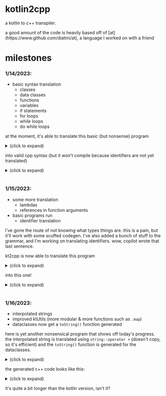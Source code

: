 # kotlin2cpp

<p>
a kotlin to c++ transpiler.
</p>
<p>
a good amount of the code is heavily based off of [at](https://www.github.com/diatmi/at), a language I worked on with a friend
</p>

# milestones

<h3>
1/14/2023:
</h3>

- basic syntax translation
  - classes
  - data classes
  - functions
  - variables
  - if statements
  - for loops
  - while loops
  - do while loops

at the moment, it's able to translate this basic (but nonsense) program

<details>

<summary>
(click to expand)
</summary>

```kotlin
package e.f.g.h

class a {

}

class b {
fun a() {
println("b")
}
}

data class lol<T>(a: T, b: lol)

fun <T> add(a: T, b: T): list<T> {
val result: T = a + b
return listOf(result)
}

fun yay() {
if (true) {
println("yay")
} else if (true) {
println("maybe")
} else {
println("nay")
}

do {
println("yo")
val res = add(1, 2)
println(res)
} while (true)
}

fun add(a: String, b: String): String {
val result: String = a + b
if (result == "yay") {
result.yo = "nay"
}
return result
}

fun main() {
add(1, 2)
add("test", "ing")
}
```

</details>

into valid cpp syntax (but it won't compile because identifiers are not yet translated)

<details>

<summary>(click to expand)</summary>

```c++
namespace e_f_g_h {
  struct a {

  };

  struct b {
    void a() {
      println("b");
    }
  };

  template <typename T>
  struct lol {
    T a;
    lol b;

    lol(T a, lol b) : a(a), b(b) {}
  };

  template <typename T>
  list<T> add(T a, T b) {
    T result = (a + b);
    return listOf(result);
  }

  void yay() {
    if (true) {
      println("yay");
    } else if (true) {
      println("maybe");
    } else {
      println("nay");
    }

    do {
      println("yo");
      auto res = add(1, 2);
      println(res);
    } while (true);
  }

  String add(String a, String b) {
    String result = (a + b);
    if ((result == "yay")) {
      result.yo = "nay";
    }

    return result;
  }

  void main() {
    add(1, 2);
    add("test", "ing");
  }
}
```
</details>

<br/>

<h3>
1/15/2023:
</h3>

+ some more translation
  + lambdas
  + references in function arguments
+ basic programs run
  + identifier translation

I've gone the route of not knowing what types things are. this is a pain, but it'll work with some scuffed codegen. I've also added a bunch of stuff to the grammar, and I'm working on translating identifiers.
wow, copilot wrote that last sentence.

kt2cpp is now able to translate this program

<details>

<summary>
(click to expand)
</summary>

```kotlin
typealias list<T> = ArrayList<T>

fun transformList(a: list<Int>): list<Int> {
  val l = list<Int>()
  for (i in a) {
    l.add(i + 1)
  }
  return l
}

fun printList(a: list<Int>) {
  for (i in a) {
    print(i)
    print(" ")
  }
}

fun main() {
  val l = list<Int>()
  l.add(3)
  l.add(4)
  l.add(2)
  l.add(5)
  transformList(l)
  list<Int>().size
  printList(list<Int>().also { it.add(3) })
  print("\n")
  printList(l.also { x: list<Int> -> x.add(3) })
}
```

</details>

into this one!

<details>

<summary>(click to expand)</summary>

```c++
#include <iostream>
#include <unordered_set>
#include <vector>

// kotlin support
namespace __kt__{template<typename T,typename F>inline T&also(T&obj,F func){func(obj);return obj;}template<typename T,typename F>inline T&also(T&&obj,F func){func(obj);return obj;}template<typename T>inline void print(const T&obj){std::cout<<obj;}template<typename T>inline void container_add(std::vector<T>&vec,const T&obj){vec.push_back(obj);}template<typename T>inline void container_add(std::unordered_set<T>&vec,const T&obj){vec.insert(obj);}}

template<typename T>
using list = std::vector<T>;

list<int> transformList(list<int>& a) {
  auto l = list<int>();
  for (auto i : a) {
    __kt__::container_add(l, (i + 1));
  }

  return l;
}

void printList(list<int>& a) {
  for (auto i : a) {
    __kt__::print(i);
    __kt__::print(" ");
  }
}

int main() {
  auto l = list<int>();
  __kt__::container_add(l, 3);
  __kt__::container_add(l, 4);
  __kt__::container_add(l, 2);
  __kt__::container_add(l, 5);
  transformList(l);
  list<int>().size();
  printList(__kt__::also(list<int>(), [&](auto& it) {
    return __kt__::container_add(it, 3);
  }));
  __kt__::print("\n");
  printList(__kt__::also(l, [&](list<int>& x) {
    return __kt__::container_add(x, 3);
  }));
}
```
<p>
both the kotlin and c++ code run and produce

```
3
3 4 2 5 3
```
as output.
</p>
<p>
here you can see the kotlin support functions, minified into the `__kt__` namespace, which are called 
after translating, for example, `list.add(item)` gets translated into `__kt__::container_add(list, item)`.
</p>
<p>
tree shaking is also performed on the support functions so that the `__kt__` namespace doesn't get too crowded for basic programs.
</p>
</details>

<br/>

<h3>
1/16/2023:
</h3>

- interpolated strings
- improved ktUtils (more modular & more functions such as `.map`)
- dataclasses now get a `toString()` function generated

here is yet another nonsensical program that shows off today's progress. the interpolated string is translated
using `string::operator +` (doesn't copy, so it's efficient) and the `toString()` function is generated for the dataclasses.

<details>
<summary>
(click to expand)
</summary>

```kotlin
typealias list<T> = ArrayList<T>

data class ThingOne(val a: Int)
data class ThingTwo(val a: ThingOne)

fun main() {
  val l1 = list<ThingOne>()
  for (i in 0..10) {
    l1.add(ThingOne(i))
  }
  val l2 = l1.map { ThingTwo(it) }
  println("yo!! $l2 asdf ${l1.also { println(it) }} man")
}
```
</details>

the generated c++ code looks like this:

<details>
<summary>
(click to expand)
</summary>

```c++
#include <iostream>
#include <unordered_map>
#include <functional>
#include <unordered_set>
#include <string>
#include <vector>

// kotlin support
namespace __kt__ {template<typename T>inline void container_add(std::vector<T>& vec, const T& obj) {vec.push_back(obj);}template<typename T>inline void container_add(std::unordered_set<T>& vec, const T& obj) {vec.insert(obj);}template<typename T>struct Array {T* data;int _size;typedef T* iterator;typedef const T* const_iterator;template<typename E>Array(int size, E f) : data(new T[size]), _size(size) {for (int i = 0; i < size; i++) {data[i] = f(i);}}inline int size() {return _size;}inline T& operator[](int index) {return data[index];}iterator begin() { return &data[0]; }const_iterator begin() const { return &data[0]; }iterator end() { return &data[_size]; }const_iterator end() const { return &data[_size]; }};template<typename E>Array<std::result_of_t<E(int&)>> Array_ctor(int size, E selector) {return Array<std::result_of_t<E(int&)>>(size, selector);}template<typename T, typename E>inline std::vector<std::result_of_t<E(T&)>> map(std::vector<T>& arr, E selector) {std::vector<std::result_of_t<E(T&)>> result;for (auto& i : arr) { result.push_back(selector(i)); }return result;}template<typename T, typename E>inline std::vector<std::result_of_t<E(T&, int&)>> map(std::vector<T>& arr, E selector) {std::vector<std::result_of_t<E(T&, int&)>> result;for (int i = 0; i < arr.size(); i++) { result.push_back(selector(arr[i], i)); }return result;}template<typename T, typename E>inline std::unordered_set<std::result_of_t<E(T&)>> map(std::unordered_set<T>& arr, E selector) {std::unordered_set<std::result_of_t<E(T&)>> result;for (auto& i : arr) { result.insert(selector(i)); }return result;}template<typename T, typename E>inline std::unordered_set<std::result_of_t<E(T&, int&)>> map(std::unordered_set<T>& arr, E selector) {std::unordered_set<std::result_of_t<E(T&, int&)>> result;int i = 0;for (auto& j : arr) {result.insert(selector(j, i));i++;}return result;}template<typename T, typename E>Array<std::result_of_t<E(T&)>> map(Array<T>& arr, E selector) {Array<std::result_of_t<E(T&)>> result(arr.size(), [&](auto& it) {return selector(arr[it]);});return result;}template<typename T, typename E>Array<std::result_of_t<E(T&, int&)>> map(Array<T>& arr, E selector) {Array<std::result_of_t<E(T&, int&)>> result(arr.size(), [&](auto& it) { return selector(arr[it], it); });return result;}inline std::string toString(int val) {return std::to_string(val);}inline std::string toString(long long val) {return std::to_string(val);}inline std::string toString(char val) {return std::string(1, val);}inline std::string toString(std::string& val) {return val;}inline std::string toString(const char* val) {return std::string(val);}inline std::string toString(std::string&& val) {return val;}template<typename T>inline std::string toString(T& val) {return val.toString();}template<typename T>inline std::string toString(T&& val) {return val.toString();}template<typename T>inline std::string toString(std::vector<T>& vec) {std::string s = "[";for (int i = 0; i < vec.size(); i++) {s += toString(vec[i]);if (i < vec.size() - 1) {s += ", ";}}s += "]";return s;}template<typename T>inline std::string toString(std::vector<T>&& vec) {std::string s = "[";for (int i = 0; i < vec.size(); i++) {s += toString(vec[i]);if (i < vec.size() - 1) {s += ", ";}}s += "]";return s;}template<typename T>inline std::string toString(Array<T>& vec) {std::string s = "[";for (int i = 0; i < vec.size(); i++) {s += toString(vec[i]);if (i < vec.size() - 1) {s += ", ";}}s += "]";return s;}template<typename T>inline std::string toString(Array<T>&& vec) {std::string s = "[";for (int i = 0; i < vec.size(); i++) {s += toString(vec[i]);if (i < vec.size() - 1) {s += ", ";}}s += "]";return s;}template<typename T>inline std::string toString(std::unordered_set<T>& vec) {std::string s = "[";int i = 0;for (auto& item : vec) {s += toString(item);if (i < vec.size() - 1) {s += ", ";}i++;}s += "]";return s;}template<typename T>inline std::string toString(std::unordered_set<T>&& vec) {std::string s = "[";int i = 0;for (auto& item : vec) {s += toString(item);if (i < vec.size() - 1) {s += ", ";}i++;}s += "]";return s;}template<typename K, typename V>inline std::string toString(std::unordered_map<K, V>& map) {std::string s = "{";int i = 0;for (auto& [key, value] : map) {s += toString(key) + ": " + toString(value);if (i < map.size() - 1) {s += ", ";}i++;}s += "}";return s;}template<typename K, typename V>inline std::string toString(std::unordered_map<K, V>&& map) {std::string s = "{";int i = 0;for (auto& [key, value] : map) {s += toString(key) + ": " + toString(value);if (i < map.size() - 1) {s += ", ";}i++;}s += "}";return s;}template<typename T>inline void println(T& obj) {std::cout << toString(obj) << '\n';}template<typename T>inline void println(T&& obj) {std::cout << toString(obj) << '\n';}template<typename T, typename F>inline T& also(T& obj, F&& func) {func(obj);return obj;}template<typename T, typename F>inline T& also(T&& obj, F&& func) {func(obj);return obj;}}

template<typename T>
using list = std::vector<T>;

struct ThingOne {
  int a;

  ThingOne() {}
  ThingOne(int a) : a(a) {}
  [[nodiscard]] std::string toString() {
    return (std::string("ThingOne(") + "a=" + __kt__::toString(a) + ")");
  }
};

struct ThingTwo {
  ThingOne a;

  ThingTwo() {}
  ThingTwo(ThingOne a) : a(a) {}
  [[nodiscard]] std::string toString() {
    return (std::string("ThingTwo(") + "a=" + __kt__::toString(a) + ")");
  }
};

int main() {
  auto l1 = list<ThingOne>();
  for (auto i = 0; i <= 10; i += (1)) {
    __kt__::container_add(l1, ThingOne(i));
  }

  auto l2 = __kt__::map(l1, [&](auto& it) {
    return ThingTwo(it);
  });
  __kt__::println((std::string("yo!! ") + __kt__::toString(l2) + " asdf " + __kt__::toString(    __kt__::also(l1, [&](auto& it) {
    return __kt__::println(it);
  })) + " man"));
}
```
</details>

it's quite a bit longer than the kotlin version, isn't it?